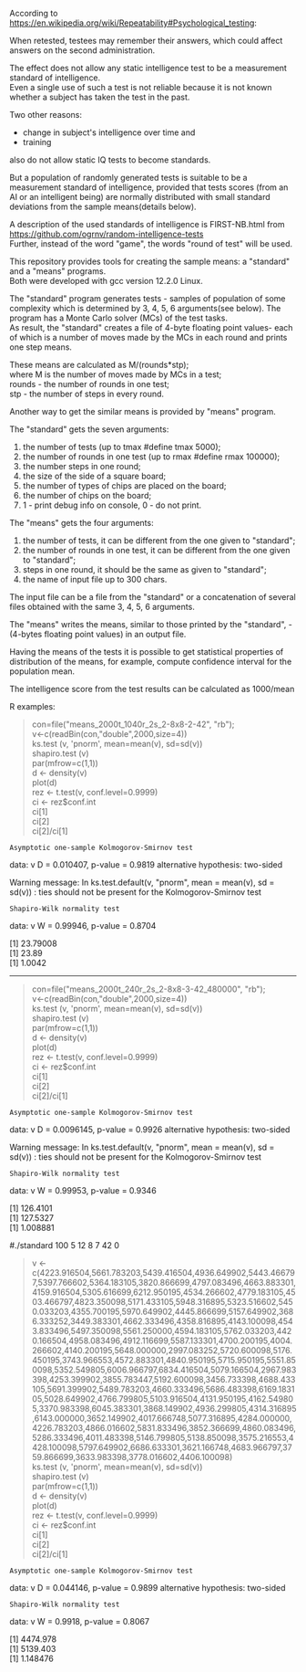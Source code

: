 
According to https://en.wikipedia.org/wiki/Repeatability#Psychological_testing:

When retested, testees may remember their answers, which could affect answers on the second administration.

The effect does not allow any static intelligence test to be a measurement standard of intelligence.  
Even a single use of such a test is not reliable because it is not known whether a subject has taken the test in the past.

Two other reasons:
 - change in subject's intelligence over time and
 - training

also do not allow static IQ tests to become standards.

But a population of randomly generated tests is suitable to be a measurement standard of intelligence, provided that tests scores (from an AI or an intelligent being) are normally distributed with small standard deviations from the sample means(details below).

A description of the used standards of intelligence is FIRST-NB.html from https://github.com/ogrnv/random-intelligence-tests  
Further, instead of the word "game", the words "round of test" will be used.  

This repository provides tools for creating the sample means: a "standard" and a "means" programs.  
Both were developed with gcc version 12.2.0 Linux.

The "standard" program generates tests - samples of population of some complexity which is determined by 3, 4, 5, 6 arguments(see below). The program has a Monte Carlo solver (MCs) of the test tasks.  
As result, the "standard" creates a file of 4-byte floating point values ​​- each of which is a number of moves made by the MCs in each round and prints one step means.

These means ​​are calculated as M/(rounds*stp);  
where M is the number of moves made by MCs in a test;  
rounds -  the number of rounds in one test;  
stp - the number of steps in every round.

Another way to get the similar means is provided by "means" program.

The "standard" gets the seven arguments:
1) the number of tests (up to tmax #define tmax 5000);
2) the number of rounds in one test (up to rmax #define rmax 100000);
3) the number steps in one round;
4) the size of the side of a square board;
5) the number of types of chips are placed on the board;
6) the number of chips on the board;
7) 1 - print debug info on console, 0 - do not print.

The "means" gets the four arguments:
1) the number of tests, it can be different from the one given to "standard";
2) the number of rounds in one test, it can be different from the one given to "standard";
3) steps in one round, it should be the same as given to "standard";
4) the name of input file up to 300 chars.

The input file can be a file from the "standard" or a concatenation of several files obtained with the same 3, 4, 5, 6 arguments.

The "means" writes the means, similar to those printed by the "standard", - (4-bytes floating point values) in an output file.

Having the means of the tests it is possible to get statistical properties of distribution of the means, for example, compute confidence interval for the population mean.

The intelligence score from the test results can be calculated as 1000/mean

R examples:

> con=file("means_2000t_1040r_2s_2-8x8-2-42", "rb");  
v<-c(readBin(con,"double",2000,size=4))  
ks.test (v, 'pnorm', mean=mean(v), sd=sd(v))  
shapiro.test (v)  
par(mfrow=c(1,1))  
d <- density(v)  
plot(d)  
rez <- t.test(v, conf.level=0.9999)  
ci <- rez$conf.int  
ci[1]  
ci[2]  
ci[2]/ci[1]

	Asymptotic one-sample Kolmogorov-Smirnov test

data:  v
D = 0.010407, p-value = 0.9819
alternative hypothesis: two-sided

Warning message:
In ks.test.default(v, "pnorm", mean = mean(v), sd = sd(v)) :
  ties should not be present for the Kolmogorov-Smirnov test

	Shapiro-Wilk normality test

data:  v
W = 0.99946, p-value = 0.8704

[1] 23.79008  
[1] 23.89  
[1] 1.0042  
> 
-----
> con=file("means_2000t_240r_2s_2-8x8-3-42_480000", "rb");  
v<-c(readBin(con,"double",2000,size=4))  
ks.test (v, 'pnorm', mean=mean(v), sd=sd(v))  
shapiro.test (v)  
par(mfrow=c(1,1))  
d <- density(v)  
plot(d)  
rez <- t.test(v, conf.level=0.9999)  
ci <- rez$conf.int  
ci[1]  
ci[2]  
ci[2]/ci[1]

	Asymptotic one-sample Kolmogorov-Smirnov test

data:  v
D = 0.0096145, p-value = 0.9926
alternative hypothesis: two-sided

Warning message:
In ks.test.default(v, "pnorm", mean = mean(v), sd = sd(v)) :
  ties should not be present for the Kolmogorov-Smirnov test

	Shapiro-Wilk normality test

data:  v
W = 0.99953, p-value = 0.9346

[1] 126.4101  
[1] 127.5327  
[1] 1.008881  
> 
#./standard 100 5 12 8 7 42 0
> v <- c(4223.916504,5661.783203,5439.416504,4936.649902,5443.466797,5397.766602,5364.183105,3820.866699,4797.083496,4663.883301,4159.916504,5305.616699,6212.950195,4534.266602,4779.183105,4503.466797,4823.350098,5171.433105,5948.316895,5323.516602,5450.033203,4355.700195,5970.649902,4445.866699,5157.649902,3686.333252,3449.383301,4662.333496,4358.816895,4143.100098,4543.833496,5497.350098,5561.250000,4594.183105,5762.033203,4420.166504,4958.083496,4912.116699,5587.133301,4700.200195,4004.266602,4140.200195,5648.000000,2997.083252,5720.600098,5176.450195,3743.966553,4572.883301,4840.950195,5715.950195,5551.850098,5352.549805,6006.966797,6834.416504,5079.166504,2967.983398,4253.399902,3855.783447,5192.600098,3456.733398,4688.433105,5691.399902,5489.783203,4660.333496,5686.483398,6169.183105,5028.649902,4766.799805,5103.916504,4131.950195,4162.549805,3370.983398,6045.383301,3868.149902,4936.299805,4314.316895,6143.000000,3652.149902,4017.666748,5077.316895,4284.000000,4226.783203,4866.016602,5831.833496,3852.366699,4860.083496,5286.333496,4011.483398,5146.799805,5138.850098,3575.216553,4428.100098,5797.649902,6686.633301,3621.166748,4683.966797,3759.866699,3633.983398,3778.016602,4406.100098)  
> ks.test (v, 'pnorm', mean=mean(v), sd=sd(v))  
shapiro.test (v)  
par(mfrow=c(1,1))  
d <- density(v)  
plot(d)  
rez <- t.test(v, conf.level=0.9999)  
ci <- rez$conf.int  
ci[1]  
ci[2]  
ci[2]/ci[1]

	Asymptotic one-sample Kolmogorov-Smirnov test

data:  v
D = 0.044146, p-value = 0.9899
alternative hypothesis: two-sided


	Shapiro-Wilk normality test

data:  v
W = 0.9918, p-value = 0.8067

[1] 4474.978  
[1] 5139.403  
[1] 1.148476  
>

